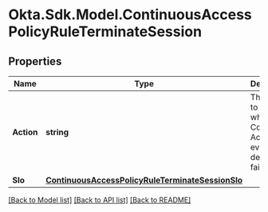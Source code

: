 # Okta.Sdk.Model.ContinuousAccessPolicyRuleTerminateSession

## Properties

Name | Type | Description | Notes
------------ | ------------- | ------------- | -------------
**Action** | **string** | The action to take when Continuous Access evaluation detects a failure. | [optional] 
**Slo** | [**ContinuousAccessPolicyRuleTerminateSessionSlo**](ContinuousAccessPolicyRuleTerminateSessionSlo.md) |  | [optional] 

[[Back to Model list]](../README.md#documentation-for-models) [[Back to API list]](../README.md#documentation-for-api-endpoints) [[Back to README]](../README.md)

